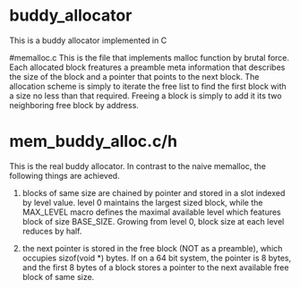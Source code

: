 # buddy_allocator
This is a buddy allocator implemented in C

#memalloc.c
This is the file that implements malloc function by brutal force. Each
allocated block freatures a preamble meta information that describes the size
of the block and a pointer that points to the next block. The allocation scheme
is simply to iterate the free list to find the first block with a size no less
than that required. Freeing a block is simply to add it its two neighboring
free block by address.

# mem_buddy_alloc.c/h
This is the real buddy allocator. In contrast to the naive memalloc, the
following things are achieved. 

1) blocks of same size are chained by pointer and stored in a slot indexed by
level value. level 0 maintains the largest sized block, while the MAX_LEVEL
macro defines the maximal available level which features block of size
BASE_SIZE. Growing from level 0, block size at each level reduces by half.

2) the next pointer is stored in the free block (NOT as a preamble), which occupies sizof(void *)
bytes. If on a 64 bit system, the pointer is 8 bytes, and the first 8 bytes of
a block stores a pointer to the next available free block of same size. 
